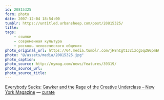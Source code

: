 ```yaml
---
id: 20815325
form: photo
date: 2007-12-04 18:54:00
tumblr: https://untitled.urbansheep.com/post/20815325/
title:
tags:
    - ссылки
    - современная культура
    - роскошь человеческого общения
photo_original_url: https://64.media.tumblr.com/jH8nCgt1J2izcg5qZGGpmE0R_640.jpg
photo: "@/assets/media/20815325.jpg"
photo_caption:
photo_source: http://nymag.com/news/features/39319/
photo_source_url:
photo_source_title:
---
```


<p><a href="http://nymag.com/news/features/39319/">Everybody Sucks: Gawker and the Rage of the Creative Underclass – New York Magazine</a> — <a href="http://curate.tumblr.com/">curate</a></p>

